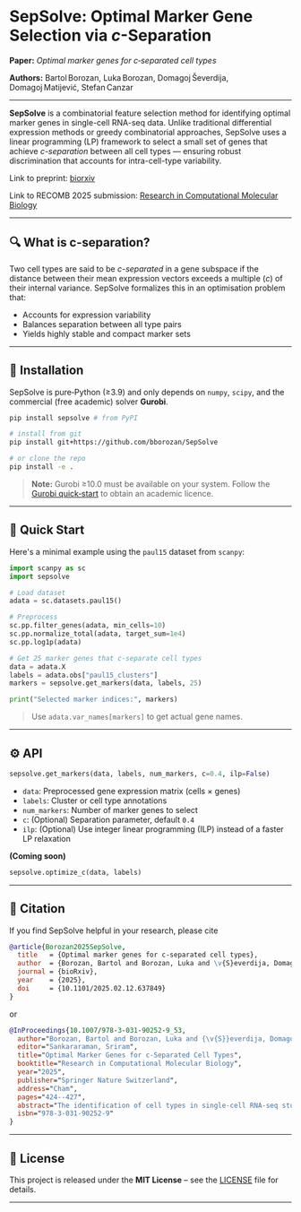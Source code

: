 # SepSolve: Optimal Marker Gene Selection via *c*-Separation

**Paper:** *Optimal marker genes for c‑separated cell types*

**Authors:** Bartol Borozan, Luka Borozan, Domagoj Ševerdija, Domagoj Matijević, Stefan Canzar
 

---

**SepSolve** is a combinatorial feature selection method for identifying optimal marker genes in single-cell RNA-seq data. Unlike traditional differential expression methods or greedy combinatorial approaches, SepSolve uses a linear programming (LP) framework to select a small set of genes that achieve *c-separation* between all cell types — ensuring robust discrimination that accounts for intra-cell-type variability.

Link to preprint: [biorxiv](https://www.biorxiv.org/content/10.1101/2025.02.12.637849v1)

Link to RECOMB 2025 submission: [Research in Computational Molecular Biology](https://link.springer.com/chapter/10.1007/978-3-031-90252-9_53)

---

## 🔍 What is c-separation?

Two cell types are said to be *c-separated* in a gene subspace if the distance between their mean expression vectors exceeds a multiple (*c*) of their internal variance. SepSolve formalizes this in an optimisation problem that:

* Accounts for expression variability
* Balances separation between all type pairs
* Yields highly stable and compact marker sets

---

## 🔧 Installation

SepSolve is pure‑Python (≥3.9) and only depends on `numpy`, `scipy`, and the commercial (free academic) solver **Gurobi**.

```bash
pip install sepsolve # from PyPI

# install from git
pip install git+https://github.com/bborozan/SepSolve

# or clone the repo
pip install -e .
```

> **Note:** Gurobi ≥10.0 must be available on your system. Follow the [Gurobi quick‑start](https://www.gurobi.com/documentation/) to obtain an academic licence.

---

## 🧬 Quick Start

Here's a minimal example using the `paul15` dataset from `scanpy`:

```python
import scanpy as sc
import sepsolve

# Load dataset
adata = sc.datasets.paul15()

# Preprocess
sc.pp.filter_genes(adata, min_cells=10)
sc.pp.normalize_total(adata, target_sum=1e4)
sc.pp.log1p(adata)

# Get 25 marker genes that c-separate cell types
data = adata.X
labels = adata.obs["paul15_clusters"]
markers = sepsolve.get_markers(data, labels, 25)

print("Selected marker indices:", markers)
```

> Use `adata.var_names[markers]` to get actual gene names.

---

## ⚙️ API

```python
sepsolve.get_markers(data, labels, num_markers, c=0.4, ilp=False)
```

* `data`: Preprocessed gene expression matrix (cells × genes)
* `labels`: Cluster or cell type annotations
* `num_markers`: Number of marker genes to select
* `c`: (Optional) Separation parameter, default `0.4`
* `ilp`: (Optional) Use integer linear programming (ILP) instead of a faster LP relaxation

**(Coming soon)**
```python
sepsolve.optimize_c(data, labels)
```

---

## 📝 Citation

If you find SepSolve helpful in your research, please cite

```bibtex
@article{Borozan2025SepSolve,
  title   = {Optimal marker genes for c-separated cell types},
  author  = {Borozan, Bartol and Borozan, Luka and \v{S}everdija, Domagoj and Matijevi\'c, Domagoj and Canzar, Stefan},
  journal = {bioRxiv},
  year    = {2025},
  doi     = {10.1101/2025.02.12.637849}
}
```
or
```bibtex
@InProceedings{10.1007/978-3-031-90252-9_53,
  author="Borozan, Bartol and Borozan, Luka and {\v{S}}everdija, Domagoj and Matijevi{\'{c}}, Domagoj and Canzar, Stefan", 
  editor="Sankararaman, Sriram",
  title="Optimal Marker Genes for c-Separated Cell Types",
  booktitle="Research in Computational Molecular Biology",
  year="2025",
  publisher="Springer Nature Switzerland",
  address="Cham",
  pages="424--427",
  abstract="The identification of cell types in single-cell RNA-seq studies relies on the distinct expression signature of marker genes. A small set of target genes is also needed to design probes for targeted spatial transcriptomics experiments and to target proteins in single-cell spatial proteomics or for cell sorting. While traditional approaches have relied on testing one gene at a time for differential expression between a given cell type and the rest, more recent methods have highlighted the benefits of a joint selection of markers that together distinguish all pairs of cell types simultaneously. However, existing methods either impose constraints on all pairs of individual cells which becomes intractable even for medium-sized datasets, or ignore intra-cell type expression variation entirely by collapsing all cells of a given type to a single representative. Here we address these limitations and propose to find a small set of genes such that cell types are c-separated in the selected dimensions, a notion introduced previously in learning a mixture of Gaussians. To this end, we formulate a linear program that naturally takes into account expression variation within cell types without including each pair of individual cells in the model, leading to a highly stable set of marker genes that allow to accurately discriminate between cell types and that can be computed to optimality efficiently.",
  isbn="978-3-031-90252-9"
}
```

---

## 📜 License

This project is released under the **MIT License** – see the [LICENSE](LICENSE) file for details.

---
